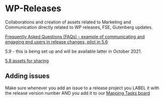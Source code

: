 # WP-Releases
Collaborations and creation of assets related to Marketing and Communication directly related to WP releases, FSE, Gutenberg updates.

[Frequently Asked Questions (FAQs) - example of communicating and engaging end users in release changes, pilot in 5.6](https://github.com/wpmarketingteam/WP5.6Marcomms)

5.9 - this is being set up and will be available latter in October 2021.

[5.8 assets for sharing](https://github.com/wpmarketingteam/Marcomms-WP-Releases/tree/main/5.8_assets)

## Adding issues 
Make sure whenever you add an issue to a release project you LABEL it with the release version number AND you add it to our [Mapping Tasks board](https://github.com/orgs/wpmarketingteam/projects/2)
